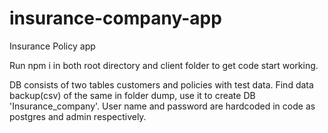 # insurance-company-app
Insurance Policy app

Run npm i in both root directory and client folder to get code start working.

DB consists of two tables customers and policies with test data. Find data backup(csv) of the same in folder dump, use it to create DB 'Insurance_company'. User name and password are hardcoded in code as postgres and admin respectively.
